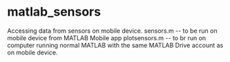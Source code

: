 # matlab_sensors
Accessing data from sensors on mobile device. 
sensors.m -- to be run on mobile device from MATLAB Mobile app
plotsensors.m -- to br run on computer running normal MATLAB with the same MATLAB Drive account as on mobile device.
